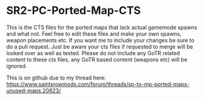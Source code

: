 # SR2-PC-Ported-Map-CTS
This is the CTS files for the ported maps that lack actual gamemode spawns and what not.
Feel free to edit these files and make your own spawns, weapon placements etc.
If you want me to include your changes be sure to do a pull request.
Just be aware your cts files if requested to merge will be looked over as well as tested.
Please do not include any GoTR related content to these cts files, any GoTR based content (weapons etc)
will be ignored.

This is on github due to my thread here: https://www.saintsrowmods.com/forum/threads/sp-to-mp-ported-maps-unused-maps.20623/
